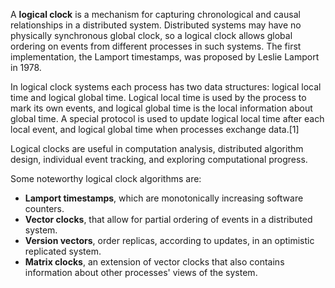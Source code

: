 A __logical clock__ is a mechanism for capturing chronological and causal relationships in a distributed system. Distributed systems may have no physically synchronous global clock, so a logical clock allows global ordering on events from different processes in such systems. The first implementation, the Lamport timestamps, was proposed by Leslie Lamport in 1978.

In logical clock systems each process has two data structures: logical local time and logical global time. Logical local time is used by the process to mark its own events, and logical global time is the local information about global time. A special protocol is used to update logical local time after each local event, and logical global time when processes exchange data.[1]

Logical clocks are useful in computation analysis, distributed algorithm design, individual event tracking, and exploring computational progress.

Some noteworthy logical clock algorithms are:

* __Lamport timestamps__, which are monotonically increasing software counters.
* __Vector clocks__, that allow for partial ordering of events in a distributed system.
* __Version vectors__, order replicas, according to updates, in an optimistic replicated system.
* __Matrix clocks__, an extension of vector clocks that also contains information about other processes' views of the system.
